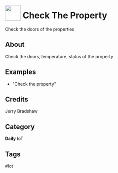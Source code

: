 # <img src="https://raw.githack.com/FortAwesome/Font-Awesome/master/svgs/solid/robot.svg" card_color="#22A7F0" width="50" height="50" style="vertical-align:bottom"/> Check The Property
Check the doors of the properties

## About
Check the doors, temperature, status of the property

## Examples
* "Check the property"

## Credits
Jerry Bradshaw

## Category
**Daily**
IoT

## Tags
#Iot

